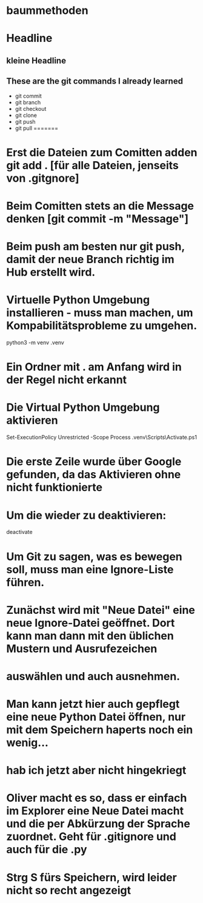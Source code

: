 # baummethoden

# Headline
## kleine Headline

## These are the git commands I already learned
- git commit
- git branch
- git checkout
- git clone
- git push
- git pull
=======

# Erst die Dateien zum Comitten adden git add . [für alle Dateien, jenseits von .gitgnore]
# Beim Comitten stets an die Message denken [git commit -m "Message"]
# Beim push am besten nur git push, damit der neue Branch richtig im Hub erstellt wird.
# Virtuelle Python Umgebung installieren - muss man machen, um Kompabilitätsprobleme zu umgehen.
python3 -m venv .venv 
# Ein Ordner mit . am Anfang wird in der Regel nicht erkannt
# Die Virtual Python Umgebung aktivieren
Set-ExecutionPolicy Unrestricted -Scope Process
.venv\Scripts\Activate.ps1  
# Die erste Zeile wurde über Google gefunden, da das Aktivieren ohne nicht funktionierte

# Um die wieder zu deaktivieren:
deactivate

# Um Git zu sagen, was es bewegen soll, muss man eine Ignore-Liste führen.
# Zunächst wird mit "Neue Datei" eine neue Ignore-Datei geöffnet. Dort kann man dann mit den üblichen Mustern und Ausrufezeichen
# auswählen und auch ausnehmen.

# Man kann jetzt hier auch gepflegt eine neue Python Datei öffnen, nur mit dem Speichern haperts noch ein wenig...
# hab ich jetzt aber nicht hingekriegt

# Oliver macht es so, dass er einfach im Explorer eine Neue Datei macht und die per Abkürzung der Sprache zuordnet. Geht für .gitignore und auch für die .py

# Strg S fürs Speichern, wird leider nicht so recht angezeigt


